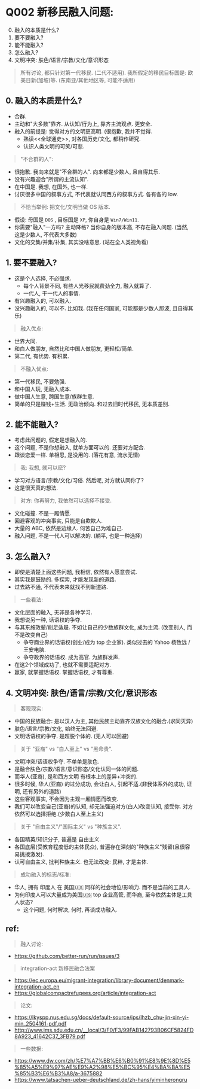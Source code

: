 
# Q002 新移民融入问题: 

0. 融入的本质是什么?
1. 要不要融入?
2. 能不能融入?
3. 怎么融入?
4. 文明冲突: 肤色/语言/宗教/文化/意识形态

> 所有讨论, 都只针对第一代移民. (二代不适用). 
> 我所假定的移民目标国是: 欧美日新(加坡)等. (东南亚/其他地区等, 可能不适用)



## 0. 融入的本质是什么?


- 合群. 
- 主动和"大多数"靠齐. 从认知/行为上, 靠齐主流观点. 更安全.
- 融入的前提是: 觉得对方的文明更高明. (很抱歉, 我并不觉得.
    - 熟读<<全球通史>>, 对各国历史/文化, 都稍作研究.
    - 认识人类文明的可笑/可悲.


> "不合群的人":

- 很抱歉. 我向来就是"不合群的人". 向来都是少数人, 且自得其乐.
- 没有兴趣迎合"所谓的主流认知".
- 在中国是. 我想, 在国外, 也一样. 
- 讨厌很多中国的叙事方式, 不代表就认同西方的叙事方式. 各有各的 low.

> 不恰当举例: 把文化/文明当做 OS 版本.

- 假设: 母国是 `DOS` , 目标国是 `XP`, 你自身是 `Win7/Win11`. 
- 你需要"融入"一方吗? 主动降格? 当你自身的版本高, 不存在融入问题. (当然, 这是少数人, 不代表大多数)
- 文化的交集/并集/补集, 其实没啥意思. (站在全人类视角看)




## 1. 要不要融入?


- 这是个人选择, 不必强求. 
    - 每个人背景不同, 有些人光移民就费劲全力, 融入就算了.
    - 一代人, 干一代人的事情. 
- 有兴趣融入的, 可以融入. 
- 没兴趣融入的, 可以不. 比如我. (我在任何国家, 可能都是少数人那波, 且自得其乐)

> 融入优点:

- 世界大同. 
- 和白人做朋友, 自然比和中国人做朋友, 更轻松/简单.
- 第二代, 有优势. 有积累.

> 不融入优点:

- 第一代移民, 不要勉强. 
- 和中国人玩, 无融入成本.
- 做中国人生意, 跨国生意/族群生意. 
- 简单的只是赚钱+生活. 无政治倾向. 和过去旧时代移民, 无本质差别.


## 2. 能不能融入?



- 考虑此问题的, 假定是想融入的.
- 这个问题, 不是你想融入, 就单方面可以的. 还要对方配合. 
- 跟谈恋爱一样. 单相思, 是没用的. (落花有意, 流水无情)

> 我: 我想, 就可以麽?

- 学习对方语言/宗教/文化/习俗. 然后呢, 对方就认同你了?
- 这是很天真的想法.

> 对方: 你再努力, 我依然可以选择不接受.

- 文化碰撞. 不是一厢情愿.
- 回避客观的冲突事实, 只能是自欺欺人.
- 大量的 ABC, 依然是边缘人. 何苦自己为难自己. 
- 融入问题, 不是一代人可以解决的. (躺平, 也是一种选择)





## 3. 怎么融入?



- 即使是清楚上面这些问题, 我相信, 依然有人愿意尝试. 
- 其实我是鼓励的. 多探索, 才能发现新的道路. 
- 过去路不通, 不代表未来就找不到新道路. 


> 一些看法: 

- 文化层面的融入, 无非是各种学习. 
- 我想说另一种, 话语权的争夺. 
- 与其东施效颦/削足适屐. 不如让自己的少数族群文化, 成为主流. (改变别人, 而不是改变自己)
    - 争夺商业界的话语权(创业/成为 top 企业家). 类似过去的 Yahoo 杨致远 / 王安电脑.
    - 争夺政界的话语权. 成为高官. 为族群发声.
- 在这2个领域成功了, 也就不需要适配对方. 
- 赢家, 就掌握话语权. 掌握话语权, 才有尊重.



## 4. 文明冲突: 肤色/语言/宗教/文化/意识形态



> 客观现实:

- 中国的民族融合: 是以汉人为主, 其他民族主动靠齐汉族文化的融合.(求同灭异)
- 肤色/语言/宗教/文化, 始终无法回避. 
- 文明话语权的争夺. 是超脱个体的. (无人可以回避)

> 关于 "亚裔" vs "白人至上" vs "黑命贵". 

- 文明冲突/话语权争夺. 不单单是肤色. 
- 是融合肤色/宗教/语言/意识形态/文化认同一体的问题. 
- 而华人(亚裔), 是和西方文明 有根本上的差异+冲突的.
- 很多时候, 华人(亚裔) 的过分成功, 会让白人, 引起不适.(非我体系外的成功, 证明, 还有另外的道路)
- 这些客观事实, 不会因为主观一厢情愿而改变. 
- 我们可以改变自己(亚裔)的认知, 却无法强迫对方(白人)改变认知, 接受你. 对方依然可以选择拒绝.(少数白人至上主义)

> 关于 "自由主义"/"国际主义"  vs "种族主义".

- 各国精英/知识分子, 普遍是 自由主义.
- 各国底层(受教育程度低的主体民众), 普遍存在深刻的"种族主义"残留(且很容易挑拨激发).
- 认可自由主义, 批判种族主义. 也无法改变: 民粹, 才是主体.


> 成功融入的标志/标准: 

- 华人, 拥有 印度人 在 美国🇺🇸 同样的社会地位/影响力. 而不是当前的工具人.
- 为何印度人可以大量成为美国🇺🇸 top 企业高管, 而华裔, 至今依然主体是工具人状态?
     - 这个问题, 何时解决, 何时, 再谈成功融入. 





## ref: 


> 融入讨论: 

- https://github.com/better-run/run/issues/3

> integration-act  新移民融合法案

- https://ec.europa.eu/migrant-integration/library-document/denmark-integration-act_en
- https://globalcompactrefugees.org/article/integration-act


> 论文: 

- https://lkyspp.nus.edu.sg/docs/default-source/ips/lhzb_chu-jin-xin-yi-min_2504161-pdf.pdf
- http://www.ims.sdu.edu.cn/__local/3/F0/F3/99FAB142793B06CF5824FD8A923_41642C37_3FB79.pdf

> 一些数据: 

- https://www.dw.com/zh/%E7%A7%BB%E6%B0%91%E8%9E%8D%E5%85%A5%E9%97%AE%E9%A2%98%E5%BC%95%E4%BA%BA%E5%85%B3%E6%B3%A8/a-3675882
- https://www.tatsachen-ueber-deutschland.de/zh-hans/yiminherongru


